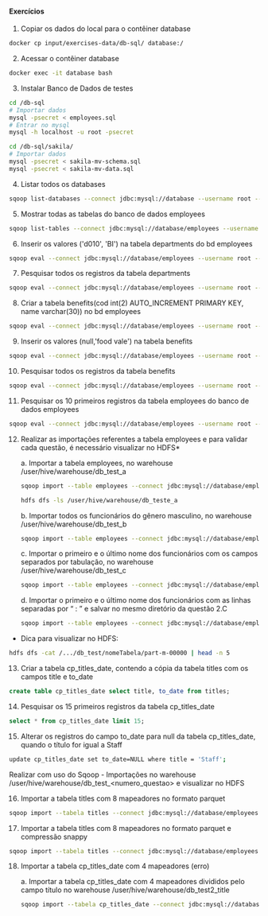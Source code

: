 #### Exercícios

1. Copiar os dados do local para o contêiner database

```bash
docker cp input/exercises-data/db-sql/ database:/
```

2. Acessar o contêiner database

```bash
docker exec -it database bash
```

3. Instalar Banco de Dados de testes

```bash
cd /db-sql  
# Importar dados
mysql -psecret < employees.sql
# Entrar no mysql
mysql -h localhost -u root -psecret
```

```bash
cd /db-sql/sakila/
# Importar dados
mysql -psecret < sakila-mv-schema.sql
mysql -psecret < sakila-mv-data.sql
```

4. Listar todos os databases

```bash
sqoop list-databases --connect jdbc:mysql://database --username root --password secret
```

5. Mostrar todas as tabelas do banco de dados employees

```bash
sqoop list-tables --connect jdbc:mysql://database/employees --username root --password secret
```

6. Inserir os valores ('d010', 'BI') na tabela departments do bd employees

```bash
sqoop eval --connect jdbc:mysql://database/employees --username root --password secret --query "insert into departments values ('d010', 'BI')"
```

7. Pesquisar todos os registros da tabela departments

```bash
sqoop eval --connect jdbc:mysql://database/employees --username root --password secret --query "select * from departments"
```

8. Criar a tabela benefits(cod int(2)  AUTO_INCREMENT PRIMARY KEY, name varchar(30)) no bd employees

```bash
sqoop eval --connect jdbc:mysql://database/employees --username root --password secret --query "create table benefits (cod int(2) auto_increment primary key, name varchar(30))"
```

9. Inserir os valores (null,'food vale') na tabela benefits

```bash
sqoop eval --connect jdbc:mysql://database/employees --username root --password secret --query "insert into benefits values (null, 'food vale')"
```

10. Pesquisar todos os registros da tabela benefits

```bash
sqoop eval --connect jdbc:mysql://database/employees --username root --password secret --query "select * from benefits"
```

11. Pesquisar os 10 primeiros registros da tabela employees do banco de dados employees

```bash
sqoop eval --connect jdbc:mysql://database/employees --username root --password secret --query "select * from employees limit 10"
```

12. Realizar as importações referentes a tabela employees e para validar cada questão, é necessário visualizar no HDFS*

    a. Importar a tabela employees, no warehouse  /user/hive/warehouse/db_test_a
    
    ```bash
    sqoop import --table employees --connect jdbc:mysql://database/employees --username root --password secret --warehouse-dir /user/hive/warehouse/db_teste_a

    hdfs dfs -ls /user/hive/warehouse/db_teste_a
    ```
    
    b. Importar todos os funcionários do gênero masculino, no warehouse  /user/hive/warehouse/db_test_b
    
    ```bash
    sqoop import --table employees --connect jdbc:mysql://database/employees --username root --password secret --where "gender='M'" --warehouse-dir /user/hive/warehouse/db_teste_b
    ```
    
    c. Importar o primeiro e o último nome dos funcionários com os campos separados por tabulação, no warehouse  /user/hive/warehouse/db_test_c
    
    ```bash
    sqoop import --table employees --connect jdbc:mysql://database/employees --username root --password secret --columns "first_name, last_name" --fields-terminated-by '\t' --warehouse-dir /user/hive/warehouse/db_teste_c
    ```
    
    d. Importar o primeiro e o último nome dos funcionários com as linhas separadas por “ : ” e salvar no mesmo diretório da questão 2.C

    ```bash
    sqoop import --table employees --connect jdbc:mysql://database/employees --username root --password secret --columns "first_name, last_name" --lines-terminated-by ':' --warehouse-dir /user/hive/warehouse/db_teste_c -delete-target-dir
    ```

* Dica para visualizar no HDFS:

```bash
hdfs dfs -cat /.../db_test/nomeTabela/part-m-00000 | head -n 5
```

13. Criar a tabela cp_titles_date, contendo a cópia da tabela titles com os campos title e to_date

```sql
create table cp_titles_date select title, to_date from titles;
```

14. Pesquisar os 15 primeiros registros da tabela cp_titles_date

```sql
select * from cp_titles_date limit 15;
```

15. Alterar os registros do campo to_date para null da tabela cp_titles_date, quando o título for igual a Staff

```bash
update cp_titles_date set to_date=NULL where title = 'Staff';
```

Realizar com uso do Sqoop - Importações no warehouse /user/hive/warehouse/db_test_<numero_questao> e visualizar no HDFS

16. Importar a tabela titles com 8 mapeadores no formato parquet

```bash
sqoop import --tabela titles --connect jdbc:mysql://database/employees --username root --password secret -m 8 --as-parquetfile --warehouse-dir /user/hive/warehouse/db_test2_4
```

17. Importar a tabela titles com 8 mapeadores no formato parquet e compressão snappy

```bash
sqoop import --tabela titles --connect jdbc:mysql://database/employees --username root --password secret -m 5 --as-parquetfile --warehouse-dir /user/hive/warehouse/db_test2_4 --compression-codev org.apache.hadoop.io.compress.SnappyCodec
```

18. Importar a tabela cp_titles_date com 4 mapeadores (erro)

    a. Importar a tabela cp_titles_date com 4 mapeadores divididos pelo campo título no warehouse /user/hive/warehouse/db_test2_title

    ```bash
    sqoop import --tabela cp_titles_date --connect jdbc:mysql://database/employees --username root --password secret -m 4 --warehouse-dir /user/hive/warehouse/db_test2_6 
    ```